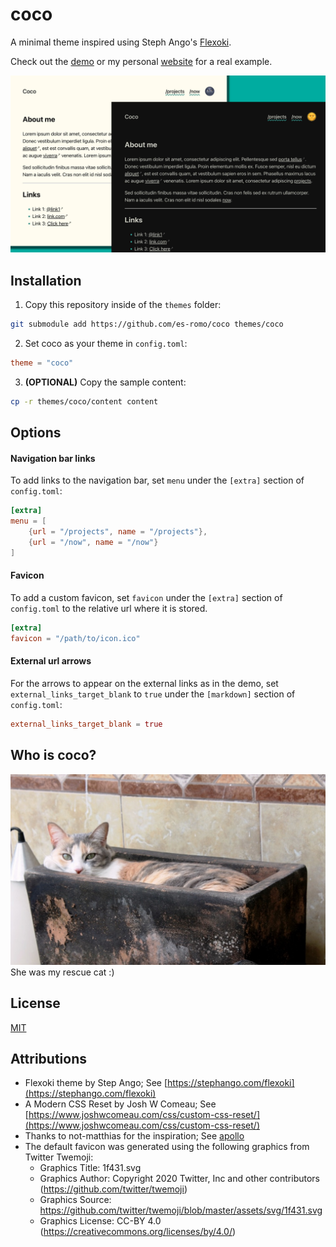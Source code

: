 # coco
A minimal theme inspired using Steph Ango's [Flexoki](https://stephango.com/flexoki).

Check out the [demo](https://es-romo.github.io/coco/) or my personal [website](https://romo.sh) for a real example.

![coco theme](screenshot.jpg)

## Installation

1. Copy this repository inside of the `themes` folder:

```bash
git submodule add https://github.com/es-romo/coco themes/coco
```

2. Set coco as your theme in `config.toml`:

```toml
theme = "coco"
```
3. **(OPTIONAL)** Copy the sample content:

```bash
cp -r themes/coco/content content
```

## Options

#### Navigation bar links
To add links to the navigation bar, set `menu` under the `[extra]` section of `config.toml`:

```toml
[extra]
menu = [
    {url = "/projects", name = "/projects"},
    {url = "/now", name = "/now"}
]
```

#### Favicon
To add a custom favicon, set `favicon` under the `[extra]` section of `config.toml` to the relative url where it is stored.

```toml
[extra]
favicon = "/path/to/icon.ico"
```

#### External url arrows
For the arrows to appear on the external links as in the demo, set `external_links_target_blank` to `true` under the `[markdown]` section of `config.toml`:

```toml
external_links_target_blank = true
```

## Who is coco?
![Coco the cat](coco.jpg)
She was my rescue cat :)

## License
[MIT](License)

## Attributions
- Flexoki theme by Step Ango; See [https://stephango.com/flexoki](https://stephango.com/flexoki)
- A Modern CSS Reset by Josh W Comeau; See [https://www.joshwcomeau.com/css/custom-css-reset/](https://www.joshwcomeau.com/css/custom-css-reset/)
- Thanks to not-matthias for the inspiration; See [apollo](https://www.getzola.org/themes/apollo/)
- The default favicon was generated using the following graphics from Twitter Twemoji:
  - Graphics Title: 1f431.svg
  - Graphics Author: Copyright 2020 Twitter, Inc and other contributors (https://github.com/twitter/twemoji)
  - Graphics Source: https://github.com/twitter/twemoji/blob/master/assets/svg/1f431.svg
  - Graphics License: CC-BY 4.0 (https://creativecommons.org/licenses/by/4.0/)
